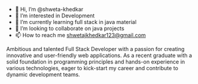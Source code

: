 - 👋 Hi, I’m @shweta-khedkar
- 👀 I’m interested in Development 
- 🌱 I’m currently learning full stack in java material 
- 💞️ I’m looking to collaborate on java projects
- 📫 How to reach me shwetajkhedkar123@gmail.com


Ambitious and talented Full Stack Developer with a passion for creating innovative and user-friendly web applications. As a recent graduate with a solid foundation in programming principles and hands-on experience in various technologies, eager to kick-start my career and contribute to dynamic development teams.
